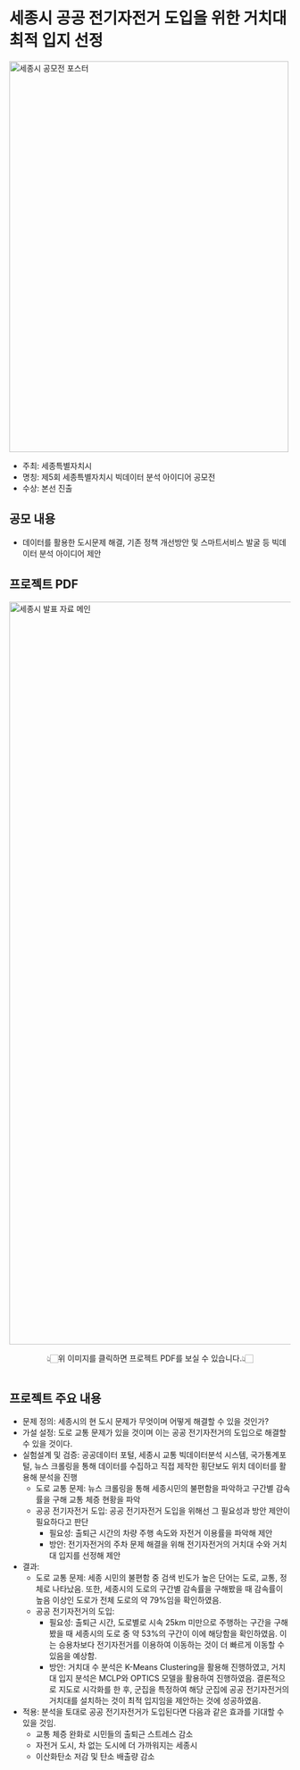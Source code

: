 # 세종시 공공 전기자전거 도입을 위한 거치대 최적 입지 선정

<img src="https://github.com/user-attachments/assets/5f9fe84d-e49d-4157-a16a-0d8c766c16f6" alt="세종시 공모전 포스터" width="500" height="700">

- 주최: 세종특별자치시
- 명칭: 제5회 세종특별자치시 빅데이터 분석 아이디어 공모전
- 수상: 본선 진출

## 공모 내용
- 데이터를 활용한 도시문제 해결, 기존 정책 개선방안 및 스마트서비스 발굴 등 빅데이터 분석 아이디어 제안

## 프로젝트 PDF
[<img width="1330" alt="세종시 발표 자료 메인" src="https://github.com/user-attachments/assets/eaa1324c-704e-40dc-8d86-13677b249d78">](https://github.com/hyenns/sejongcity_project/blob/main/%E1%84%91%E1%85%B3%E1%84%85%E1%85%A9%E1%84%8C%E1%85%A6%E1%86%A8%E1%84%90%E1%85%B3_%E1%84%87%E1%85%A1%E1%86%AF%E1%84%91%E1%85%AD%E1%84%8C%E1%85%A1%E1%84%85%E1%85%AD.pdf)
<div align="center"> 👆🏻위 이미지를 클릭하면 프로젝트 PDF를 보실 수 있습니다.👆🏻 </div><br>

## 프로젝트 주요 내용
- 문제 정의: 세종시의 현 도시 문제가 무엇이며 어떻게 해결할 수 있을 것인가?
- 가설 설정: 도로 교통 문제가 있을 것이며 이는 공공 전기자전거의 도입으로 해결할 수 있을 것이다.
- 실험설계 및 검증: 공공데이터 포털, 세종시 교통 빅데이터분석 시스템, 국가통계포털, 뉴스 크롤링을 통해 데이터를 수집하고 직접 제작한 횡단보도 위치 데이터를 활용해 분석을 진행
    - 도로 교통 문제: 뉴스 크롤링을 통해 세종시민의 불편함을 파악하고 구간별 감속률을 구해 교통 체증 현황을 파악
    - 공공 전기자전거 도입: 공공 전기자전거 도입을 위해선 그 필요성과 방안 제안이 필요하다고 판단
        - 필요성: 출퇴근 시간의 차량 주행 속도와 자전거 이용률을 파악해 제안
        - 방안: 전기자전거의 주차 문제 해결을 위해 전기자전거의 거치대 수와 거치대 입지를 선정해 제안
- 결과:
    - 도로 교통 문제: 세종 시민의 불편함 중 검색 빈도가 높은 단어는 도로, 교통, 정체로 나타났음. 또한, 세종시의 도로의 구간별 감속률을 구해봤을 때 감속률이 높음 이상인 도로가 전체 도로의 약 79%임을 확인하였음.
    - 공공 전기자전거의 도입:
        - 필요성: 출퇴근 시간, 도로별로 시속 25km 미만으로 주행하는 구간을 구해봤을 때 세종시의 도로 중 약 53%의 구간이 이에 해당함을 확인하였음. 이는 승용차보다 전기자전거를 이용하여 이동하는 것이 더 빠르게 이동할 수 있음을 예상함.
        - 방안: 거치대 수 분석은 K-Means Clustering을 활용해 진행하였고, 거치대 입지 분석은 MCLP와 OPTICS 모델을 활용하여 진행하였음. 결론적으로 지도로 시각화를 한 후, 군집을 특정하여 해당 군집에 공공 전기자전거의 거치대를 설치하는 것이 최적 입지임을 제안하는 것에 성공하였음.
- 적용: 분석을 토대로 공공 전기자전거가 도입된다면 다음과 같은 효과를 기대할 수 있을 것임.
    - 교통 체증 완화로 시민들의 출퇴근 스트레스 감소
    - 자전거 도시, 차 없는 도시에 더 가까워지는 세종시
    - 이산화탄소 저감 및 탄소 배출량 감소



